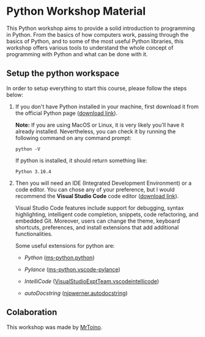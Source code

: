 # Python Workshop Material

This Python workshop aims to provide a solid introduction to programming in Python. From the basics of how computers work, passing through the basics of Python, and to some of the most useful Python libraries, this workshop offers various tools to understand the whole concept of programming with Python and what can be done with it.

## Setup the python workspace

In order to setup everything to start this course, please follow the steps below:

1. If you don't have Python installed in your machine, first download it from the official Python page ([download link](https://www.python.org/downloads/)).

    **Note:** If you are using MacOS or Linux, it is very likely you'll have it already installed. Nevertheless, you can check it by running the following command on any command prompt:
    
    ```
    python -V
    ```
    If python is installed, it should return something like:
    ```
    Python 3.10.4
    ```

2. Then you will need an IDE (Integrated Development Environment) or a code editor. You can chose any of your preference, but I would recommend the **Visual Studio Code** code editor ([download link](https://code.visualstudio.com/Download)).

    Visual Studio Code features include support for debugging, syntax highlighting, intelligent code completion, snippets, code refactoring, and embedded Git. Moreover, users can change the theme, keyboard shortcuts, preferences, and install extensions that add additional functionalities.

    Some useful extensions for python are:

    - *Python* ([ms-python.python](https://marketplace.visualstudio.com/items?itemName=ms-python.python))
    
    - *Pylance* ([ms-python.vscode-pylance](https://marketplace.visualstudio.com/items?itemName=ms-python.vscode-pylance))
    
    - *IntelliCode* ([VisualStudioExptTeam.vscodeintellicode](https://marketplace.visualstudio.com/items?itemName=VisualStudioExptTeam.vscodeintellicode))
    
    - *autoDocstring* ([njpwerner.autodocstring](https://marketplace.visualstudio.com/items?itemName=njpwerner.autodocstring))


## Colaboration

This workshop was made by [MrToino](https://github.com/MrToino).